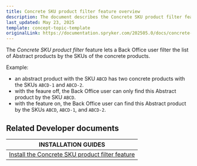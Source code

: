 ```yaml
---
title: Concrete SKU product filter feature overview
description: The document describes the Concrete SKU product filter feature.
last_updated: May 23, 2025
template: concept-topic-template
originalLink: https://documentation.spryker.com/202505.0/docs/concrete-sku-product-filter-feature-overview
---
```


The *Concrete SKU product filter* feature lets a Back Office user filter the list of Abstract products by the SKUs of the concrete products.

Example:

* an abstract product with the SKU `ABCD` has two concrete products with the SKUs `ABCD-1` and `ABCD-2`.
* with the feaure off, the Back Office user can only find this Abstract product by the SKU `ABCD`.
* with the feature on, the Back Office user can find this Abstract product by the SKUs `ABCD`, `ABCD-1`, and `ABCD-2`.

## Related Developer documents

| INSTALLATION GUIDES                                                                                                                                                                                |
|----------------------------------------------------------------------------------------------------------------------------------------------------------------------------------------------------|
| [Install the Concrete SKU product filter feature](/docs/pbc/all/product-information-management/202410.0/base-shop/install-and-upgrade/install-features/install-the-concrete-sku-filter-feature.md) |
